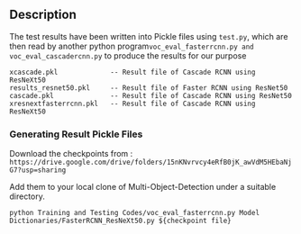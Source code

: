 ## Description

The test results have been written into Pickle files using ```test.py```, which are then read by another python program```voc_eval_fasterrcnn.py and voc_eval_cascadercnn.py``` to produce the results for our purpose 

```
xcascade.pkl             -- Result file of Cascade RCNN using ResNeXt50
results_resnet50.pkl     -- Result file of Faster RCNN using ResNet50
cascade.pkl              -- Result file of Cascade RCNN using ResNet50
xresnextfasterrcnn.pkl   -- Result file of Cascade RCNN using ResNeXt50
```

### Generating Result Pickle Files

Download the checkpoints from :\
```https://drive.google.com/drive/folders/15nKNvrvcy4eRfB0jK_awVdM5HEbaNjG7?usp=sharing```

Add them to your local clone of Multi-Object-Detection under a suitable directory. 

```
python Training and Testing Codes/voc_eval_fasterrcnn.py Model Dictionaries/FasterRCNN_ResNeXt50.py ${checkpoint file}
```
